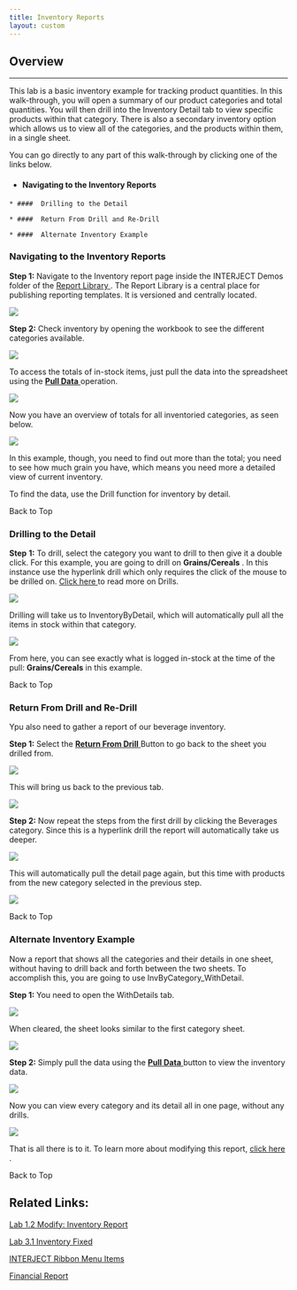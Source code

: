 ```yaml
---
title: Inventory Reports
layout: custom
---
```


##  **Overview**   
---

This lab is a basic inventory example for tracking product quantities. In this walk-through, you will open a summary of our product categories and total quantities. You will then drill into the Inventory Detail tab to view specific products within that category. There is also a secondary inventory option which allows us to view all of the categories, and the products within them, in a single sheet. 

You can go directly to any part of this walk-through by clicking one of the links below.    


  *   ####  Navigating to the Inventory Reports 

    * ####  Drilling to the Detail 

    * ####  Return From Drill and Re-Drill 

    * ####  Alternate Inventory Example 




###  Navigating to the Inventory Reports 

**Step 1:** Navigate to the Inventory report page inside the INTERJECT Demos folder of the  [ Report Library ](/wAbout/Report-Library-Basics_61702517.html) . The Report Library is a central place for publishing reporting templates. It is versioned and centrally located. 

![](attachments/128091499/128722605.png)

**Step 2:** Check inventory by opening the workbook to see the different categories available. 

![](attachments/128091499/128409782.png?width=880)

  


To access the totals of in-stock items, just pull the data into the spreadsheet using the [ **Pull Data** ](/wPortal/INTERJECT-Ribbon-Menu-Items_83689479.html) operation. 

![](attachments/128091499/128409897.png)

Now you have an overview of totals for all inventoried categories, as seen below. 

![](attachments/128091499/128410098.png?width=880)   

In this example, though, you need to find out more than the total; you need to see how much grain you have, which means you need more a detailed view of current inventory. 

To find the data, use the Drill function for inventory by detail. 

Back to Top 

###  Drilling to the Detail 

**Step** **1:** To drill, select the category you want to drill to then give it a double click. For this example, you are going to drill on **Grains/Cereals** . In this instance use the hyperlink drill which only requires the click of the mouse to be drilled on. [ Click here ](/wGetStarted/Drilling-Between-Reports_61702193.html) to read more on Drills. 

![](attachments/128091499/128422588.gif)   


Drilling will take us to InventoryByDetail, which will automatically pull all the items in stock within that category. 

![](attachments/128091499/128377715.png?width=880)

From here, you can see exactly what is logged in-stock at the time of the pull: **Grains/Cereals** in this example. 

Back to Top 

###  Return From Drill and Re-Drill 

Ypu also need to gather a report of our beverage inventory. 

**Step 1:** Select the [ **Return From Drill** ](https://interject.atlassian.net/wiki/spaces/ID/pages/83689479/INTERJECT+Ribbon+Menu+Items#ReturnFromDrill) Button to go back to the sheet you drilled from.   

![](attachments/128091499/128327353.png?width=880)

This will bring us back to the previous tab. 

![](attachments/128091499/128410126.png?width=880)   

**Step 2:** Now repeat the steps from the first drill by clicking the Beverages category. Since this is a hyperlink drill the report will automatically take us deeper. 

![](attachments/128091499/128422344.gif)   

This will automatically pull the detail page again, but this time with products from the new category selected in the previous step. 

![](attachments/128091499/129740243.png)   

Back to Top 

###  Alternate Inventory Example 

Now a report that shows all the categories and their details in one sheet, without having to drill back and forth between the two sheets. To accomplish this, you are going to use InvByCategory_WithDetail. 

**Step 1:** You need to open the WithDetails tab. 

![](attachments/128091499/128381708.png?width=880)   

When cleared, the sheet looks similar to the first category sheet. 

![](attachments/128091499/128377171.png)

  


**Step 2:** Simply pull the data using the [ **Pull Data** ](/wPortal/INTERJECT-Ribbon-Menu-Items_83689479.html) button to view the inventory data. 

![](attachments/128091499/128377261.png)

Now you can view every category and its detail all in one page, without any drills. 

![](attachments/128091499/128377400.png?width=880)

That is all there is to it. To learn more about modifying this report, [ click here ](/wGetStarted/128429185.html). 

Back to Top

##  Related Links: 

[ Lab 1.2 Modify: Inventory Report ](/wGetStarted/128429185.html)

[ Lab 3.1 Inventory Fixed ](/wGetStarted/L3.1-Inventory-Fixed_128429456.html)

[ INTERJECT Ribbon Menu Items ](INTERJECT-Ribbon-Menu-Items_83689479.html)

[ Financial Report ](/wAbout/Financial-Report_128091561.html)

  

